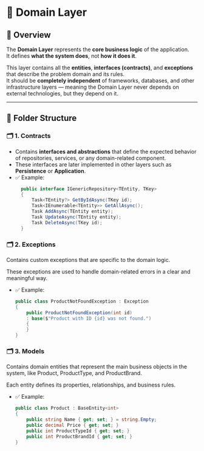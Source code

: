 # 🧩 Domain Layer

## 📖 Overview
The **Domain Layer** represents the **core business logic** of the application.  
It defines **what the system does**, not **how it does it**.

This layer contains all the **entities**, **interfaces (contracts)**, and **exceptions** that describe the problem domain and its rules.  
It should be **completely independent** of frameworks, databases, and other infrastructure layers — meaning the Domain Layer never depends on external technologies, but they depend on it.

---

## 📂 Folder Structure

### 🗂️ 1. Contracts
- Contains **interfaces and abstractions** that define the expected behavior of repositories, services, or any domain-related component.
- These interfaces are later implemented in other layers such as **Persistence** or **Application**.
- ✅ Example:
  ```csharp
    public interface IGenericRepository<TEntity, TKey>
    {
        Task<TEntity?> GetByIdAsync(TKey id);
        Task<IEnumerable<TEntity>> GetAllAsync();
        Task AddAsync(TEntity entity);
        Task UpdateAsync(TEntity entity);
        Task DeleteAsync(TKey id);
    }
  ```

### 🗂️ 2. Exceptions

Contains custom exceptions that are specific to the domain logic.

These exceptions are used to handle domain-related errors in a clear and meaningful way.

- ✅ Example:
    ```csharp
    public class ProductNotFoundException : Exception
    {
        public ProductNotFoundException(int id)
        : base($"Product with ID {id} was not found.")
        {
        }
    }
    ```

### 🗂️ 3. Models

Contains domain entities that represent the main business objects in the system, like Product, ProductType, and ProductBrand.

Each entity defines its properties, relationships, and business rules.

- ✅ Example:
    ```csharp
    public class Product : BaseEntity<int>
    {
        public string Name { get; set; } = string.Empty;
        public decimal Price { get; set; }
        public int ProductTypeId { get; set; }
        public int ProductBrandId { get; set; }
    }
    ```